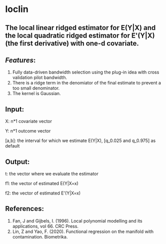 # loclin
## The local linear ridged estimator for E(Y|X) and the local quadratic ridged estimator for E'(Y|X) (the first derivative) with one-d covariate.


## *Features*:
1. Fully data-driven bandwidth selection using the plug-in idea with cross validation pilot bandwidth.
2. There is a ridge term in the denomiator of the final estimate to prevent a too small denominator.
3. The kernel is Gaussian.

## Input:
X: n*1 covariate vector

Y: n*1 outcome vector

[a,b]: the interval for which we estimate E(Y|X), [q_0.025 and q_0.975] as default

## Output:
t: the vector where we evaluate the estimator

f1: the vector of estimated E(Y|X=x)

f2: the vector of estimated E'(Y|X=x)

## References:
1. Fan, J and Gijbels, I. (1996). Local polynomial modelling and its applications, vol 66. CRC Press.
2. Lin, Z and Yao, F. (2020). Functional regression on the manifold with contamination. Biometrika.
